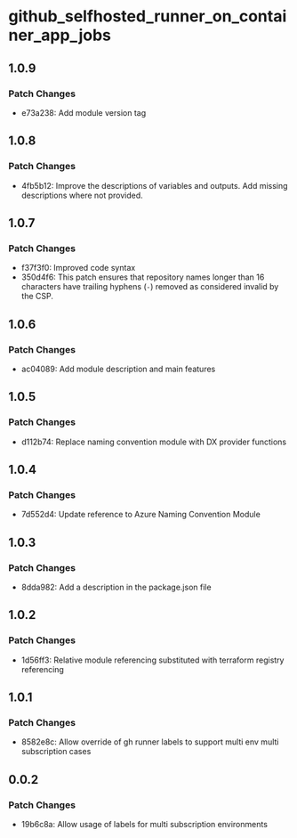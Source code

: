# github_selfhosted_runner_on_container_app_jobs

## 1.0.9

### Patch Changes

- e73a238: Add module version tag

## 1.0.8

### Patch Changes

- 4fb5b12: Improve the descriptions of variables and outputs. Add missing descriptions where not provided.

## 1.0.7

### Patch Changes

- f37f3f0: Improved code syntax
- 350d4f6: This patch ensures that repository names longer than 16 characters have trailing hyphens (`-`) removed as considered invalid by the CSP.

## 1.0.6

### Patch Changes

- ac04089: Add module description and main features

## 1.0.5

### Patch Changes

- d112b74: Replace naming convention module with DX provider functions

## 1.0.4

### Patch Changes

- 7d552d4: Update reference to Azure Naming Convention Module

## 1.0.3

### Patch Changes

- 8dda982: Add a description in the package.json file

## 1.0.2

### Patch Changes

- 1d56ff3: Relative module referencing substituted with terraform registry referencing

## 1.0.1

### Patch Changes

- 8582e8c: Allow override of gh runner labels to support multi env multi subscription cases

## 0.0.2

### Patch Changes

- 19b6c8a: Allow usage of labels for multi subscription environments
